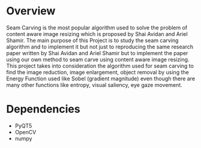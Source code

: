 # Overview
Seam Carving is the most popular algorithm used to solve the problem of content aware image resizing which is proposed by Shai Avidan and Ariel Shamir. The main purpose of this Project is to study the seam carving algorithm and to implement it but not just to reproducing the same research paper written by Shai Avidan and Ariel Shamir but to implement the paper using our own method to seam carve using content aware image resizing.
This project takes into consideration the algorithm used for seam carving to find the image reduction, image enlargement, object removal by using the Energy Function used like Sobel (gradient magnitude) even though there are many other functions like entropy, visual saliency, eye gaze movement.


# Dependencies
* PyQT5
* OpenCV
* numpy

